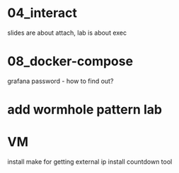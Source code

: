 # 04_interact
slides are about attach, lab is about exec
# 08_docker-compose
grafana password - how to find out?

# add wormhole pattern lab


# VM
install make for getting external ip
install countdown tool

